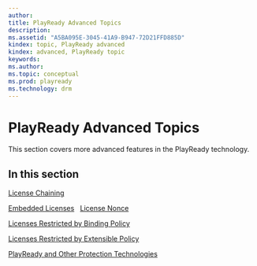 ```yaml
---
author:
title: PlayReady Advanced Topics
description:
ms.assetid: "A5BA095E-3045-41A9-B947-72D21FFD885D"
kindex: topic, PlayReady advanced
kindex: advanced, PlayReady topic
keywords:
ms.author:
ms.topic: conceptual
ms.prod: playready
ms.technology: drm
---
```



# PlayReady Advanced Topics

This section covers more advanced features in the PlayReady technology.

## In this section

[License Chaining](licensechaining.md)

[Embedded Licenses](embeddedlicenses.md)
 
[License Nonce](licensenonce.md) 

[Licenses Restricted by Binding Policy](licensesrestrictedbybindingpolicy.md) 

[Licenses Restricted by Extensible Policy](licensesrestrictedbyextensiblepolicy.md) 

[PlayReady and Other Protection Technologies](playreadyandotherprotectiontechnologies.md) 




